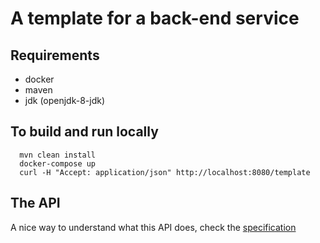 # A template for a back-end service

## Requirements

- docker
- maven
- jdk (openjdk-8-jdk)

## To build and run locally

```
  mvn clean install
  docker-compose up
  curl -H "Accept: application/json" http://localhost:8080/template
```

## The API

A nice way to understand what this API does, check the [specification](./src/main/resources/specification/template.yaml)
